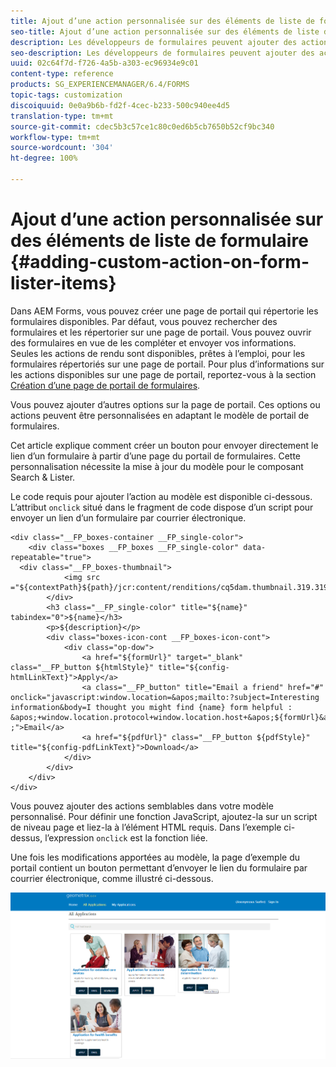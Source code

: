 ```yaml
---
title: Ajout d’une action personnalisée sur des éléments de liste de formulaire
seo-title: Ajout d’une action personnalisée sur des éléments de liste de formulaire
description: Les développeurs de formulaires peuvent ajouter des actions à la liste des formulaires sur la page Forms Portal. Par défaut, la liste des formulaires vous permet d’accéder au formulaire, de le remplir et de l’envoyer.
seo-description: Les développeurs de formulaires peuvent ajouter des actions à la liste des formulaires sur la page Forms Portal. Par défaut, la liste des formulaires vous permet d’accéder au formulaire, de le remplir et de l’envoyer.
uuid: 02c64f7d-f726-4a5b-a303-ec96934e9c01
content-type: reference
products: SG_EXPERIENCEMANAGER/6.4/FORMS
topic-tags: customization
discoiquuid: 0e0a9b6b-fd2f-4cec-b233-500c940ee4d5
translation-type: tm+mt
source-git-commit: cdec5b3c57ce1c80c0ed6b5cb7650b52cf9bc340
workflow-type: tm+mt
source-wordcount: '304'
ht-degree: 100%

---
```



# Ajout d’une action personnalisée sur des éléments de liste de formulaire  {#adding-custom-action-on-form-lister-items}

Dans AEM Forms, vous pouvez créer une page de portail qui répertorie les formulaires disponibles. Par défaut, vous pouvez rechercher des formulaires et les répertorier sur une page de portail. Vous pouvez ouvrir des formulaires en vue de les compléter et envoyer vos informations. Seules les actions de rendu sont disponibles, prêtes à l’emploi, pour les formulaires répertoriés sur une page de portail. Pour plus d’informations sur les actions disponibles sur une page de portail, reportez-vous à la section [Création d’une page de portail de formulaires](/help/forms/using/creating-form-portal-page.md). 

Vous pouvez ajouter d’autres options sur la page de portail. Ces options ou actions peuvent être personnalisées en adaptant le modèle de portail de formulaires.

Cet article explique comment créer un bouton pour envoyer directement le lien d’un formulaire à partir d’une page du portail de formulaires. Cette personnalisation nécessite la mise à jour du modèle pour le composant Search &amp; Lister.

Le code requis pour ajouter l’action au modèle est disponible ci-dessous. L’attribut `onclick` situé dans le fragment de code dispose d’un script pour envoyer un lien d’un formulaire par courrier électronique.

```mxml
<div class="__FP_boxes-container __FP_single-color">
    <div class="boxes __FP_boxes __FP_single-color" data-repeatable="true">
  <div class="__FP_boxes-thumbnail">
            <img src ="${contextPath}${path}/jcr:content/renditions/cq5dam.thumbnail.319.319.png">
        </div>
        <h3 class="__FP_single-color" title="${name}" tabindex="0">${name}</h3>
        <p>${description}</p>
        <div class="boxes-icon-cont __FP_boxes-icon-cont">
            <div class="op-dow">
                <a href="${formUrl}" target="_blank" class="__FP_button ${htmlStyle}" title="${config-htmlLinkText}">Apply</a>
                <a class="__FP_button" title="Email a friend" href="#" onclick="javascript:window.location=&apos;mailto:?subject=Interesting information&body=I thought you might find {name} form helpful :  &apos;+window.location.protocol+window.location.host+&apos;${formUrl}&apos; ;">Email</a>
                <a href="${pdfUrl}" class="__FP_button ${pdfStyle}" title="${config-pdfLinkText}">Download</a>
            </div>
        </div>
    </div>
</div>
```

Vous pouvez ajouter des actions semblables dans votre modèle personnalisé. Pour définir une fonction JavaScript, ajoutez-la sur un script de niveau page et liez-la à l’élément HTML requis. Dans l’exemple ci-dessus, l’expression `onclick` est la fonction liée.

Une fois les modifications apportées au modèle, la page d’exemple du portail contient un bouton permettant d’envoyer le lien du formulaire par courrier électronique, comme illustré ci-dessous.

![email](assets/email.png)

